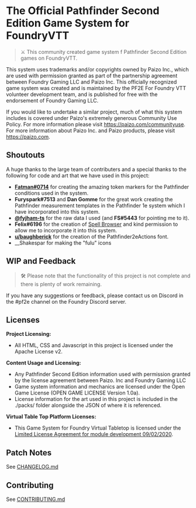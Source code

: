 # The Official Pathfinder Second Edition Game System for FoundryVTT

> ⚔️ This community created game system f Pathfinder Second Edition games on FoundryVTT.

This system uses trademarks and/or copyrights owned by Paizo Inc., which are used with permission granted as part of the partnership agreement between Foundry Gaming LLC and Paizo Inc. This officially recognized game system was created and is maintained by the PF2E For Foundry VTT volunteer development team, and is published for free with the endorsement of Foundry Gaming LLC. 

If you would like to undertake a similar project, much of what this system includes is covered under Paizo's extremely generous Community Use Policy. For more information please visit https://paizo.com/communityuse. For more information about Paizo Inc. and Paizo products, please visit https://paizo.com.

## Shoutouts

A huge thanks to the large team of contributers and a special thanks to the following for code and art that we have used in this project:

- __[Fatman#0714](https://www.reddit.com/user/FatMani)__ for creating the amazing token markers for the Pathfinder conditions used in the system.
- __Furyspark#7513__ and __Dan Gomme__ for the great work creating the Pathfinder measurement templates in the Pathfinder 1e system which I have incorporated into this system.
- __[@fyjham-ts](https://github.com/fyjham-ts/Pathfinder-2E-Spell-DB)__ for the raw data I used (and __FS#5443__ for pointing me to it).
- __Felix#6196__ for the creation of [Spell Browser](https://github.com/syl3r86/compendium-browser) and kind permission to allow me to incorporate it into this system.
- __[u/baughberick](https://www.reddit.com/user/baughberick/)__ for the creation of the Pathfinder2eActions font.
- __Shakespar for making the "fulu" icons

## WIP and Feedback

> 🛠️ Please note that the functionality of this project is not complete and there is plenty of work remaining.

If you have any suggestions or feedback, please contact us on Discord in the #pf2e channel on the Foundry Discord server.

## Licenses

**Project Licensing:**

- All HTML, CSS and Javascript in this project is licensed under the Apache License v2.

**Content Usage and Licensing:**

- Any Pathfinder Second Edition information used with permission granted by the license agreement between Paizo. Inc and Foundry Gaming LLC
- Game system information and mechanics are licensed under the Open Game License (OPEN GAME LICENSE Version 1.0a).
- License information for the art used in this project is included in the ./packs/ folder alongside the JSON of where it is referenced.

**Virtual Table Top Platform Licenses:**

- This Game System for Foundry Virtual Tabletop is licensed under the [Limited License Agreement for module development 09/02/2020](https://foundryvtt.com/article/license/).

## Patch Notes

See [CHANGELOG.md](./CHANGELOG.md)

## Contributing

See [CONTRIBUTING.md](./CONTRIBUTING.md)
